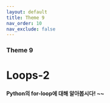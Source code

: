 ```yaml
---
layout: default
title: Theme 9
nav_order: 10
nav_exclude: false
---
```

### Theme 9
# Loops-2
#### Python의 for-loop에 대해 알아봅시다! ~~